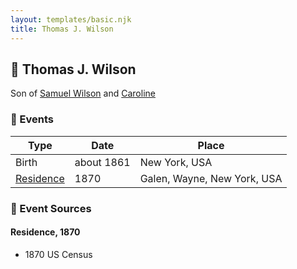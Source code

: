 ```yaml
---
layout: templates/basic.njk
title: Thomas J. Wilson
---
```

## 🔵 Thomas J. Wilson

Son of [Samuel Wilson](/people/2/26563376) and [Caroline ](/people/4/42501514)

### 📆 Events

Type | Date | Place
------ | ------ | ------
Birth | about 1861 | New York, USA
[Residence](#event-event-0) | 1870 | Galen, Wayne, New York, USA

### 📰 Event Sources

#### <a id="event-event-0"></a> Residence, 1870
* 1870 US Census
